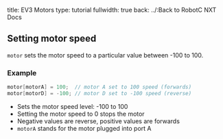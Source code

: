 title: EV3 Motors
type: tutorial
fullwidth: true
back: ../:Back to RobotC NXT Docs

## Setting motor speed
`motor` sets the motor speed to a particular value between -100 to 100.

### Example

```cpp
motor[motorA] = 100;  // motor A set to 100 speed (forwards)
motor[motorD] = -100; // motor D set to -100 speed (reverse)
```

* Sets the motor speed level: -100 to 100
* Setting the motor speed to 0 stops the motor
* Negative values are reverse, positive values are forwards
* `motorA` stands for the motor plugged into port A

